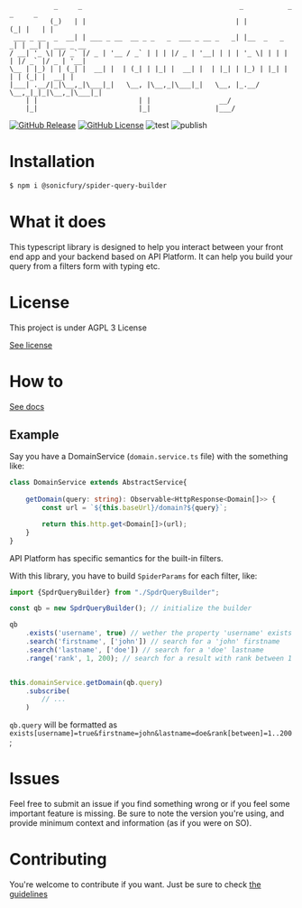 ```
           _     _                                       _           _ _     _
          (_)   | |                                     | |         (_| |   | |
 ___ _ __  _  __| | ___ _ __  __ _ _   _  ___ _ __ _   _| |__  _   _ _| | __| | ___ _ __
/ __| '_ \| |/ _` |/ _ | '__ / _` | | | |/ _ | '__| | | | '_ \| | | | | |/ _` |/ _ | '__|
\__ | |_) | | (_| |  __| |  | (_| | |_| |  __| |  | |_| | |_) | |_| | | | (_| |  __| |
|___| .__/|_|\__,_|\___|_|   \__, |\__,_|\___|_|   \__, |_.__/ \__,_|_|_|\__,_|\___|_|
    | |                         | |                 __/
    |_|                         |_|                |___/
```


[![GitHub Release](https://github-basic-badges.herokuapp.com/release/Sonicfury/spider-query-builder.svg)]()
[![GitHub License](https://github-basic-badges.herokuapp.com/license/Sonicfury/spider-query-builder.svg)]()
![test](https://github.com/sonicfury/spider-query-builder/actions/workflows/test.yml/badge.svg)
![publish](https://github.com/sonicfury/spider-query-builder/actions/workflows/publish.yml/badge.svg)

# Installation
```bash
$ npm i @sonicfury/spider-query-builder
```

# What it does

This typescript library is designed to help you interact between your front end app and your backend based on API Platform. It can
help you build your query from a filters form with typing etc.

# License
This project is under AGPL 3 License

[See license](LICENSE)

# How to

[See docs](docs/docs.md)
## Example
Say you have a DomainService (`domain.service.ts` file) with the something like:

```typescript
class DomainService extends AbstractService{
    
    getDomain(query: string): Observable<HttpResponse<Domain[]>> {
        const url = `${this.baseUrl}/domain?${query}`;

        return this.http.get<Domain[]>(url);
    }
}
```

API Platform has specific semantics for the built-in filters.

With this library, you have to build `SpiderParams` for each filter, like:

```typescript
import {SpdrQueryBuilder} from "./SpdrQueryBuilder";

const qb = new SpdrQueryBuilder(); // initialize the builder

qb
    .exists('username', true) // wether the property 'username' exists
    .search('firstname', ['john']) // search for a 'john' firstname
    .search('lastname', ['doe']) // search for a 'doe' lastname
    .range('rank', 1, 200); // search for a result with rank between 1 and 200


this.domainService.getDomain(qb.query)
    .subscribe(
        // ...
    )
```

`qb.query` will be formatted as `exists[username]=true&firstname=john&lastname=doe&rank[between]=1..200`;

# Issues

Feel free to submit an issue if you find something wrong or if you feel some important feature is missing. Be sure to note the version you're using, and provide minimum context and information (as if you were on SO). 
# Contributing

You're welcome to contribute if you want. Just be sure to check [the guidelines](CONTRIBUTING.md)